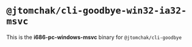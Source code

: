 # `@jtomchak/cli-goodbye-win32-ia32-msvc`

This is the **i686-pc-windows-msvc** binary for `@jtomchak/cli-goodbye`
